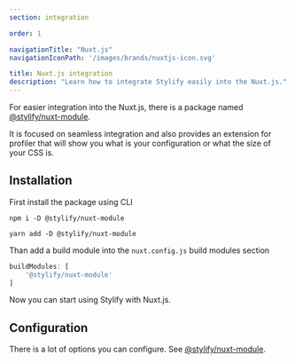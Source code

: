 ```yaml
---
section: integration

order: 1

navigationTitle: "Nuxt.js"
navigationIconPath: '/images/brands/nuxtjs-icon.svg'

title: Nuxt.js integration
description: "Learn how to integrate Stylify easily into the Nuxt.js."
---
```


For easier integration into the Nuxt.js, there is a package named [@stylify/nuxt-module](/docs/nuxt-module).

It is focused on seamless integration and also provides an extension for profiler that will show you what is your configuration or what the size of your CSS is.

## Installation
First install the package using CLI
```
npm i -D @stylify/nuxt-module

yarn add -D @stylify/nuxt-module
```

Than add a build module into the `nuxt.config.js` build modules section
```js
buildModules: [
	'@stylify/nuxt-module'
]
```

Now you can start using Stylify with Nuxt.js.

## Configuration
There is a lot of options you can configure. See [@stylify/nuxt-module](/docs/nuxt-module/configuration).
